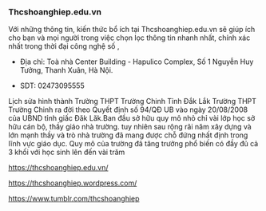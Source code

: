 ### Thcshoanghiep.edu.vn

Với những thông tin, kiến thức bổ ích tại Thcshoanghiep.edu.vn sẽ giúp ích cho bạn và mọi người trong việc chọn lọc thông tin nhanh nhất, chính xác nhất trong thời đại công nghệ số ,

- Địa chỉ: Toà nhà Center Building - Hapulico Complex, Số 1 Nguyễn Huy Tưởng, Thanh Xuân, Hà Nội.

- SDT: 02473095555

Lịch sửa hình thành Trường THPT Trường Chinh Tỉnh Đắk Lắk
Trường THPT Trường Chinh ra đời theo Quyết định số 94/QĐ UB vào ngày 20/08/2008 của UBND tỉnh giấc Đăk Lăk.Ban đầu sở hữu quy mô nhỏ chỉ vài lớp học sở hữu cán bộ, thầy giáo nhà trường. tuy nhiên sau rộng rãi năm xây dựng và lớn mạnh thầy và trò nhà trường đã mang được chỗ đứng nhất định trong lĩnh vực giáo dục. Quy mô của trường đã tăng trưởng phổ biến có đầy đủ cả 3 khối với học sinh lên đến vài trăm

https://thcshoanghiep.edu.vn/

https://thcshoanghiep.wordpress.com/

https://www.tumblr.com/thcshoanghiep
